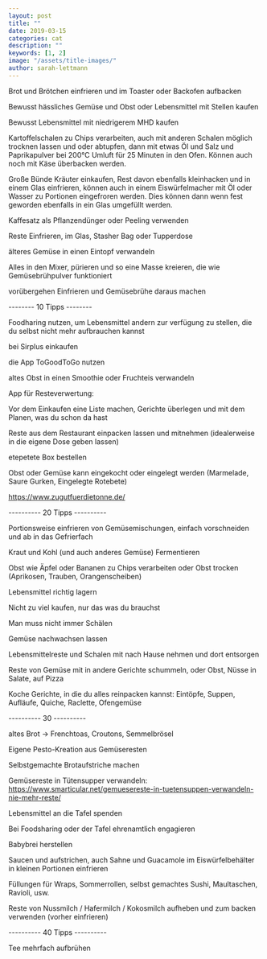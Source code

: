 ```yaml
---
layout: post
title: ""
date: 2019-03-15
categories: cat
description: ""
keywords: [1, 2]
image: "/assets/title-images/"
author: sarah-lettmann
---
```


Brot und Brötchen einfrieren und im Toaster oder Backofen aufbacken

Bewusst hässliches Gemüse und Obst oder Lebensmittel mit Stellen kaufen

Bewusst Lebensmittel mit niedrigerem MHD kaufen

Kartoffelschalen zu Chips verarbeiten, auch mit anderen Schalen möglich
trocknen lassen und oder abtupfen, dann mit etwas Öl und Salz und Paprikapulver bei 200°C Umluft für 25 Minuten in den Ofen. Können auch noch mit Käse überbacken werden.

Große Bünde Kräuter einkaufen, Rest davon ebenfalls kleinhacken und in einem Glas einfrieren, können auch in einem Eiswürfelmacher mit Öl oder Wasser zu Portionen eingefroren werden. Dies können dann wenn fest geworden ebenfalls in ein Glas umgefüllt werden.

Kaffesatz als Pflanzendünger oder Peeling verwenden

Reste Einfrieren, im Glas, Stasher Bag oder Tupperdose

älteres Gemüse in einen Eintopf verwandeln

Alles in den Mixer, pürieren und so eine Masse kreieren, die wie Gemüsebrühpulver funktioniert

vorübergehen Einfrieren und Gemüsebrühe daraus machen

-------- 10 Tipps --------

Foodharing nutzen, um Lebensmittel andern zur verfügung zu stellen, die du selbst nicht mehr aufbrauchen kannst

bei Sirplus einkaufen

die App ToGoodToGo nutzen

altes Obst in einen Smoothie oder Fruchteis verwandeln

App für Resteverwertung:

Vor dem Einkaufen eine Liste machen, Gerichte überlegen und mit dem Planen, was du schon da hast

Reste aus dem Restaurant einpacken lassen und mitnehmen (idealerweise in die eigene Dose geben lassen)

etepetete Box bestellen

Obst oder Gemüse kann eingekocht oder eingelegt werden (Marmelade, Saure Gurken, Eingelegte Rotebete)

https://www.zugutfuerdietonne.de/

---------- 20 Tipps ----------

Portionsweise einfrieren von Gemüsemischungen, einfach vorschneiden und ab in das Gefrierfach

Kraut und Kohl (und auch anderes Gemüse) Fermentieren

Obst wie Äpfel oder Bananen zu Chips verarbeiten oder Obst trocken (Aprikosen, Trauben, Orangenscheiben)

Lebensmittel richtig lagern

Nicht zu viel kaufen, nur das was du brauchst

Man muss nicht immer Schälen

Gemüse nachwachsen lassen

Lebensmittelreste und Schalen mit nach Hause nehmen und dort entsorgen

Reste von Gemüse mit in andere Gerichte schummeln, oder Obst, Nüsse in Salate, auf Pizza

Koche Gerichte, in die du alles reinpacken kannst: Eintöpfe, Suppen, Aufläufe, Quiche, Raclette, Ofengemüse

---------- 30 ----------

altes Brot -> Frenchtoas, Croutons, Semmelbrösel

Eigene Pesto-Kreation aus Gemüseresten

Selbstgemachte Brotaufstriche machen

Gemüsereste in Tütensupper verwandeln: https://www.smarticular.net/gemuesereste-in-tuetensuppen-verwandeln-nie-mehr-reste/

Lebensmittel an die Tafel spenden

Bei Foodsharing oder der Tafel ehrenamtlich engagieren

Babybrei herstellen

Saucen und aufstrichen, auch Sahne und Guacamole im Eiswürfelbehälter in kleinen Portionen einfrieren

Füllungen für Wraps, Sommerrollen, selbst gemachtes Sushi, Maultaschen, Ravioli, usw.

Reste von Nussmilch / Hafermilch / Kokosmilch aufheben und zum backen verwenden (vorher einfrieren)

---------- 40 Tipps ----------

Tee mehrfach aufbrühen
